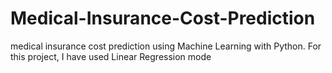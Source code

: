 # Medical-Insurance-Cost-Prediction
medical insurance cost prediction using Machine Learning with Python. For this project, I have used Linear Regression mode
